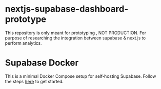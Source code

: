 # nextjs-supabase-dashboard-prototype

This repository is only meant for prototyping , NOT PRODUCTION. For purpose of researching the integration between supabase &amp; next.js to perform analytics. 

# Supabase Docker

This is a minimal Docker Compose setup for self-hosting Supabase. Follow the steps [here](https://supabase.com/docs/guides/hosting/docker) to get started.

